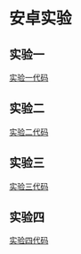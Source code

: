# 安卓实验

## 实验一

[实验一代码](/Calculator)

## 实验二

[实验二代码](/MyNote)

## 实验三

[实验三代码](/AmapWeather)

## 实验四

[实验四代码](/MusicPlayer)